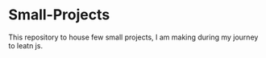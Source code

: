 # Small-Projects


This repository to house few small projects, I am making during my journey to leatn js.
